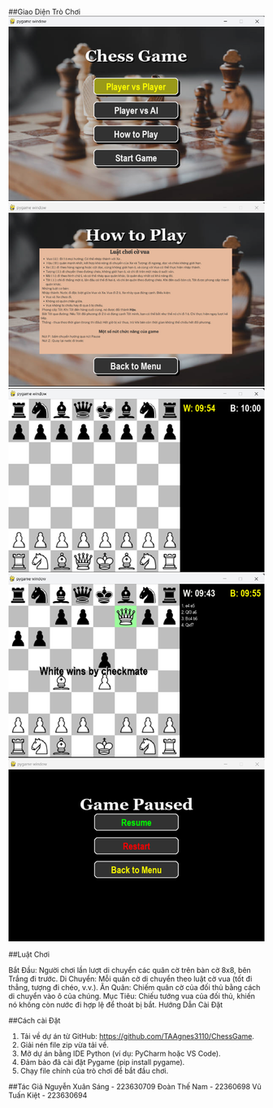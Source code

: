 
##Giao Diện Trò Chơi
![Ảnh demo1](https://github.com/TAAgnes3110/ChessGame/blob/main/images/Screenshot%202025-04-20%20222759.png)
![Ảnh demo2](https://github.com/TAAgnes3110/ChessGame/blob/main/images/Screenshot%202025-04-20%20222812.png)
![Ảnh demo3](https://github.com/TAAgnes3110/ChessGame/blob/main/images/Screenshot%202025-04-20%20222948.png)
![Ảnh demo4](https://github.com/TAAgnes3110/ChessGame/blob/main/images/Screenshot%202025-04-20%20223017.png)
![Ảnh demo5](https://github.com/TAAgnes3110/ChessGame/blob/main/images/Screenshot%202025-04-20%20223035.png)

##Luật Chơi

Bắt Đầu: Người chơi lần lượt di chuyển các quân cờ trên bàn cờ 8x8, bên Trắng đi trước.
Di Chuyển: Mỗi quân cờ di chuyển theo luật cờ vua (tốt đi thẳng, tượng đi chéo, v.v.).
Ăn Quân: Chiếm quân cờ của đối thủ bằng cách di chuyển vào ô của chúng.
Mục Tiêu: Chiếu tướng vua của đối thủ, khiến nó không còn nước đi hợp lệ để thoát bị bắt.
Hướng Dẫn Cài Đặt

##Cách cài Đặt
1. Tải về dự án từ GitHub: https://github.com/TAAgnes3110/ChessGame.
2. Giải nén file zip vừa tải về.
3. Mở dự án bằng IDE Python (ví dụ: PyCharm hoặc VS Code).
4. Đảm bảo đã cài đặt Pygame (pip install pygame).
5. Chạy file chính của trò chơi để bắt đầu chơi.

##Tác Giả
Nguyễn Xuân Sáng - 223630709
Đoàn Thế Nam - 22360698
Vũ Tuấn Kiệt - 223630694
